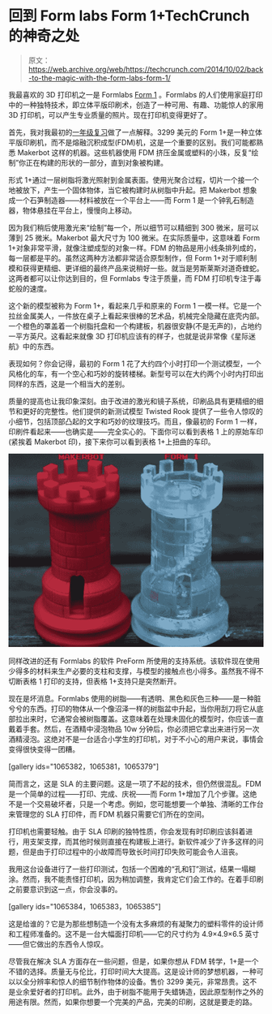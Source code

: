 # 回到 Form labs Form 1+TechCrunch 的神奇之处

> 原文：<https://web.archive.org/web/https://techcrunch.com/2014/10/02/back-to-the-magic-with-the-form-labs-form-1/>

我最喜欢的 3D 打印机之一是 Formlabs [Form 1](https://web.archive.org/web/20230315182957/https://techcrunch.com/2013/06/17/living-in-the-future-with-the-form-labs-form-1/) 。Formlabs 的人们使用家庭打印中的一种独特技术，即立体平版印刷术，创造了一种可用、有趣、功能惊人的家用 3D 打印机，可以产生专业质量的照片。现在打印机变得更好了。

首先，我对我最初的[一年级复习](https://web.archive.org/web/20230315182957/https://techcrunch.com/2013/06/17/living-in-the-future-with-the-form-labs-form-1/)做了一点解释。3299 美元的 Form 1+是一种立体平版印刷机，而不是熔融沉积成型(FDM)机，这是一个重要的区别。我们可能都熟悉 Makerbot 这样的机器。这些机器使用 FDM 挤压金属或塑料的小珠，反复“绘制”你正在构建的形状的一部分，直到对象被构建。

形式 1+通过一层树脂将激光照射到金属表面。使用光聚合过程，切片一个接一个地被放下，产生一个固体物体，当它被构建时从树脂中升起。把 Makerbot 想象成一个石笋制造器——材料被放在一个平台上——而 Form 1 是一个钟乳石制造器，物体悬挂在平台上，慢慢向上移动。

因为我们稍后使用激光来“绘制”每一个，所以细节可以精细到 300 微米，层可以薄到 25 微米。Makerbot 最大尺寸为 100 微米。在实际质量中，这意味着 Form 1+对象非常平滑，就像注塑成型的对象一样。FDM 的物品是用小线条排列成的，每一层都是平的。虽然这两种方法都非常适合原型制作，但 Form 1+对于顺利制模和获得更精细、更详细的最终产品来说稍好一些。就当是劳斯莱斯对道奇蝰蛇。这两者都可以让你达到目的，但 Formlabs 专注于质量，而 FDM 打印机专注于毒蛇般的速度。

这个新的模型被称为 Form 1+，看起来几乎和原来的 Form 1 一模一样。它是一个拉丝金属美人，一件放在桌子上看起来很棒的艺术品，机械完全隐藏在底壳内部。一个橙色的罩盖着一个树脂托盘和一个构建板，机器很安静(不是无声的)，占地约一平方英尺。这看起来就像 3D 打印机应该有的样子，也就是说非常像《星际迷航》中的东西。

表现如何？你会记得，最初的 Form 1 花了大约四个小时打印一个测试模型，一个风格化的车，有一个空心和巧妙的旋转楼梯。新型号可以在大约两个小时内打印出同样的东西，这是一个相当大的差别。

质量的提高也让我印象深刻。由于改进的激光和镜子系统，印刷品具有更精细的细节和更好的完整性。他们提供的新测试模型 Twisted Rook 提供了一些令人惊叹的小细节，包括顶部凸起的文字和巧妙的纹理技巧。而且，像最初的 Form 1 一样，印刷件看起来——也确实是——完全实心的。下面你可以看到表格 1 上的原始车印(紧挨着 Makerbot 印)，接下来你可以看到表格 1+上扭曲的车印。

![scaled-210711](img/bddede3922a7328e69cfbc8167e8c6c9.png)

同样改进的还有 Formlabs 的软件 PreForm 所使用的支持系统。该软件现在使用少得多的材料来生产必要的支柱和支撑，与模型的接触点也小得多。虽然我不得不切断表格 1 打印的支持，但表格 1+支持只是突然断开。

现在是坏消息。Formlabs 使用的树脂——有透明、黑色和灰色三种——是一种脏兮兮的东西。打印的物体从一个像沼泽一样的树脂盆中升起，当你用刮刀将它从底部拉出来时，它通常会被树脂覆盖。这意味着在处理未固化的模型时，你应该一直戴着手套。然后，在酒精中浸泡物品 10w 分钟后，你必须把它拿出来进行另一次酒精浸泡。这绝对不是一台适合小学生的打印机，对于不小心的用户来说，事情会变得很快变得一团糟。

[gallery ids="1065382，1065381，1065379"]

简而言之，这是 SLA 的主要问题。这是一项了不起的技术，但仍然很混乱。FDM 是一个简单的过程——打印、完成、庆祝——而 Form 1+增加了几个步骤。这绝不是一个交易破坏者，只是一个考虑。例如，您可能想要一个单独、清晰的工作台来管理您的 SLA 打印件，而 FDM 机器只需要它们所在的空间。

打印机也需要轻触。由于 SLA 印刷的独特性质，你会发现有时印刷应该斜着进行，用支架支撑，而其他时候则直接在构建板上进行。新软件减少了许多这样的问题，但是由于打印过程中的小故障而导致长时间打印失败可能会令人沮丧。

我用这台设备进行了一些打印测试，包括一个困难的“孔和钉”测试，结果一塌糊涂。然而，我不能责怪打印机，因为稍加调整，我肯定它们会工作的。在着手印刷之前要意识到这一点，你会没事的。

[gallery ids="1065384，1065383，1065385"]

这是给谁的？它是为那些想制造一个没有太多麻烦的有凝聚力的塑料零件的设计师和工程师准备的。这不是一台大幅面打印机——它的尺寸约为 4.9×4.9×6.5 英寸——但它做出的东西令人惊叹。

尽管我在解决 SLA 方面存在一些问题，但是，如果你想从 FDM 转学，1+是一个不错的选择。质量无与伦比，打印时间大大提高。这是设计师的梦想机器，一种可以以全分辨率和惊人的细节制作物体的设备。售价 3299 美元，非常昂贵。这不是业余爱好者的打印机。此外，由于树脂不能用于失蜡铸造，因此原型制作之外的用途有限。然而，如果你想要一个完美的产品，完美的印刷，这就是要走的路。